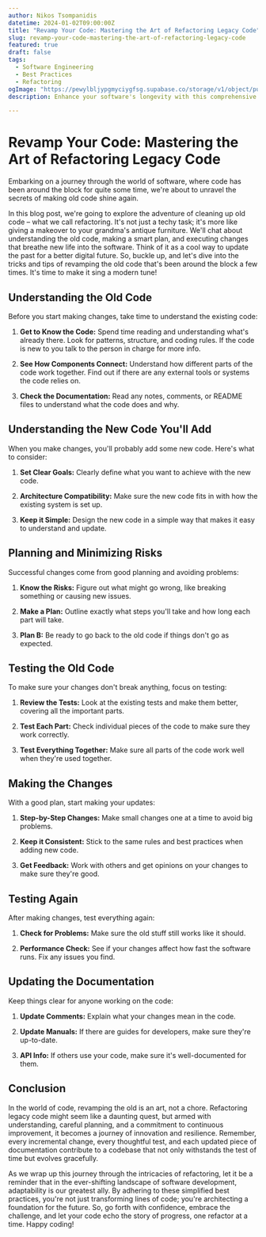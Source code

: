 ```yaml
---
author: Nikos Tsompanidis
datetime: 2024-01-02T09:00:00Z
title: "Revamp Your Code: Mastering the Art of Refactoring Legacy Code"
slug: revamp-your-code-mastering-the-art-of-refactoring-legacy-code
featured: true
draft: false
tags:
  - Software Engineering
  - Best Practices
  - Refactoring
ogImage: "https://pewylbljypgmyciygfsg.supabase.co/storage/v1/object/public/photos/nikos-tsompanidis-blog-ogImage.webp"
description: Enhance your software's longevity with this comprehensive guide on "Best Practices for Refactoring Legacy Code." Learn the essential steps to understand, plan, and execute successful code refactoring while ensuring code quality, maintainability, and reliability. From analyzing legacy code and defining clear objectives to risk mitigation, test coverage, and documentation updates – this guide covers it all. Level up your coding practices and ensure a healthy and robust codebase over time. #CodeRefactoring #SoftwareDevelopment #BestPractices

---
```



# Revamp Your Code: Mastering the Art of Refactoring Legacy Code

Embarking on a journey through the world of software, where code has been around the block for quite some time, we're about to unravel the secrets of making old code shine again.

In this blog post, we're going to explore the adventure of cleaning up old code – what we call refactoring. It's not just a techy task; it's more like giving a makeover to your grandma's antique furniture. We'll chat about understanding the old code, making a smart plan, and executing changes that breathe new life into the software. Think of it as a cool way to update the past for a better digital future. So, buckle up, and let's dive into the tricks and tips of revamping the old code that's been around the block a few times. It's time to make it sing a modern tune!

## Understanding the Old Code

Before you start making changes, take time to understand the existing code:

1. **Get to Know the Code:** Spend time reading and understanding what's already there. Look for patterns, structure, and coding rules. If the code is new to you talk to the person in charge for more info.

2. **See How Components Connect:** Understand how different parts of the code work together. Find out if there are any external tools or systems the code relies on.

3. **Check the Documentation:** Read any notes, comments, or README files to understand what the code does and why.

## Understanding the New Code You'll Add

When you make changes, you'll probably add some new code. Here's what to consider:

1. **Set Clear Goals:** Clearly define what you want to achieve with the new code.

2. **Architecture Compatibility:** Make sure the new code fits in with how the existing system is set up.

3. **Keep it Simple:** Design the new code in a simple way that makes it easy to understand and update.

## Planning and Minimizing Risks

Successful changes come from good planning and avoiding problems:

1. **Know the Risks:** Figure out what might go wrong, like breaking something or causing new issues.

2. **Make a Plan:** Outline exactly what steps you'll take and how long each part will take.

3. **Plan B:** Be ready to go back to the old code if things don't go as expected.

## Testing the Old Code

To make sure your changes don't break anything, focus on testing:

1. **Review the Tests:** Look at the existing tests and make them better, covering all the important parts.

2. **Test Each Part:** Check individual pieces of the code to make sure they work correctly.

3. **Test Everything Together:** Make sure all parts of the code work well when they're used together.

## Making the Changes

With a good plan, start making your updates:

1. **Step-by-Step Changes:** Make small changes one at a time to avoid big problems.

2. **Keep it Consistent:** Stick to the same rules and best practices when adding new code.

3. **Get Feedback:** Work with others and get opinions on your changes to make sure they're good.

## Testing Again

After making changes, test everything again:

1. **Check for Problems:** Make sure the old stuff still works like it should.

2. **Performance Check:** See if your changes affect how fast the software runs. Fix any issues you find.

## Updating the Documentation

Keep things clear for anyone working on the code:

1. **Update Comments:** Explain what your changes mean in the code.

2. **Update Manuals:** If there are guides for developers, make sure they're up-to-date.

3. **API Info:** If others use your code, make sure it's well-documented for them.

## Conclusion

In the world of code, revamping the old is an art, not a chore. Refactoring legacy code might seem like a daunting quest, but armed with understanding, careful planning, and a commitment to continuous improvement, it becomes a journey of innovation and resilience. Remember, every incremental change, every thoughtful test, and each updated piece of documentation contribute to a codebase that not only withstands the test of time but evolves gracefully.

As we wrap up this journey through the intricacies of refactoring, let it be a reminder that in the ever-shifting landscape of software development, adaptability is our greatest ally. By adhering to these simplified best practices, you're not just transforming lines of code; you're architecting a foundation for the future. So, go forth with confidence, embrace the challenge, and let your code echo the story of progress, one refactor at a time. Happy coding!